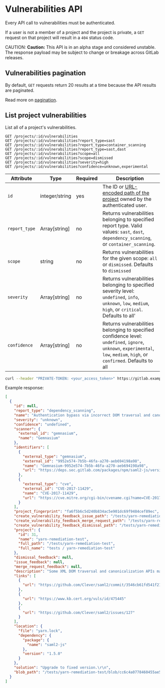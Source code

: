 # Vulnerabilities API

Every API call to vulnerabilities must be authenticated.

If a user is not a member of a project and the project is private, a `GET`
request on that project will result in a `404` status code.

CAUTION: **Caution:**
This API is in an alpha stage and considered unstable.
The response payload may be subject to change or breakage
across GitLab releases.

## Vulnerabilities pagination

By default, `GET` requests return 20 results at a time because the API results
are paginated.

Read more on [pagination](README.md#pagination).

## List project vulnerabilities

List all of a project's vulnerabilities.

```
GET /projects/:id/vulnerabilities
GET /projects/:id/vulnerabilities?report_type=sast
GET /projects/:id/vulnerabilities?report_type=container_scanning
GET /projects/:id/vulnerabilities?report_type=sast,dast
GET /projects/:id/vulnerabilities?scope=all
GET /projects/:id/vulnerabilities?scope=dismissed
GET /projects/:id/vulnerabilities?severity=high
GET /projects/:id/vulnerabilities?confidence=unknown,experimental
```

| Attribute           | Type             | Required   | Description                                                                                                                                                                 |
| ------------------- | ---------------- | ---------- | ----------------------------------------------------------------------------------------------------------------------------------------------------------------------------|
| `id`                | integer/string   | yes        | The ID or [URL-encoded path of the project](README.md#namespaced-path-encoding) owned by the authenticated user.                                                            |
| `report_type`       | Array[string]    | no         | Returns vulnerabilities belonging to specified report type. Valid values: `sast`, `dast`, `dependency_scanning`, or `container_scanning`.                                   |
| `scope`             | string           | no         | Returns vulnerabilities for the given scope: `all` or `dismissed`. Defaults to `dismissed`                                                                                  |
| `severity`          | Array[string]    | no         | Returns vulnerabilities belonging to specified severity level: `undefined`, `info`, `unknown`, `low`, `medium`, `high`, or `critical`. Defaults to all'                     |
| `confidence`        | Array[string]    | no         | Returns vulnerabilities belonging to specified confidence level: `undefined`, `ignore`, `unknown`, `experimental`, `low`, `medium`, `high`, or `confirmed`. Defaults to all |

```bash
curl --header "PRIVATE-TOKEN: <your_access_token>" https://gitlab.example.com/api/v4/projects/4/vulnerabilities
```

Example response:

```json
[
  {
    "id": null,
    "report_type": "dependency_scanning",
    "name": "Authentication bypass via incorrect DOM traversal and canonicalization in saml2-js",
    "severity": "unknown",
    "confidence": "undefined",
    "scanner": {
      "external_id": "gemnasium",
      "name": "Gemnasium"
    },
    "identifiers": [
      {
        "external_type": "gemnasium",
        "external_id": "9952e574-7b5b-46fa-a270-aeb694198a98",
        "name": "Gemnasium-9952e574-7b5b-46fa-a270-aeb694198a98",
        "url": "https://deps.sec.gitlab.com/packages/npm/saml2-js/versions/1.5.0/advisories"
      },
      {
        "external_type": "cve",
        "external_id": "CVE-2017-11429",
        "name": "CVE-2017-11429",
        "url": "https://cve.mitre.org/cgi-bin/cvename.cgi?name=CVE-2017-11429"
      }
    ],
    "project_fingerprint": "fa6f5b6c5d240b834ac5e901dc69f9484cef89ec",
    "create_vulnerability_feedback_issue_path": "/tests/yarn-remediation-test/vulnerability_feedback",
    "create_vulnerability_feedback_merge_request_path": "/tests/yarn-remediation-test/vulnerability_feedback",
    "create_vulnerability_feedback_dismissal_path": "/tests/yarn-remediation-test/vulnerability_feedback",
    "project": {
      "id": 31,
      "name": "yarn-remediation-test",
      "full_path": "/tests/yarn-remediation-test",
      "full_name": "tests / yarn-remediation-test"
    },
    "dismissal_feedback": null,
    "issue_feedback": null,
    "merge_request_feedback": null,
    "description": "Some XML DOM traversal and canonicalization APIs may be inconsistent in handling of comments within XML nodes. Incorrect use of these APIs by some SAML libraries results in incorrect parsing of the inner text of XML nodes such that any inner text after the comment is lost prior to cryptographically signing the SAML message. Text after the comment therefore has no impact on the signature on the SAML message.\r\n\r\nA remote attacker can modify SAML content for a SAML service provider without invalidating the cryptographic signature, which may allow attackers to bypass primary authentication for the affected SAML service provider.",
    "links": [
      {
        "url": "https://github.com/Clever/saml2/commit/3546cb61fd541f219abda364c5b919633609ef3d#diff-af730f9f738de1c9ad87596df3f6de84R279"
      },
      {
        "url": "https://www.kb.cert.org/vuls/id/475445"
      },
      {
        "url": "https://github.com/Clever/saml2/issues/127"
      }
    ],
    "location": {
      "file": "yarn.lock",
      "dependency": {
        "package": {
          "name": "saml2-js"
        },
        "version": "1.5.0"
      }
    },
    "solution": "Upgrade to fixed version.\r\n",
    "blob_path": "/tests/yarn-remediation-test/blob/cc6c4a0778460455ae5d16ca7025ca9ca1ca75ac/yarn.lock"
  }
]
```
